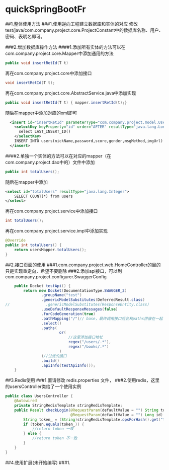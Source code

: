 # quickSpringBootFr

##1.整体使用方法
###1.使用逆向工程建立数据库和实体的对应
修改test/java/com.company.project.core.ProjectConstant中的数据库名称、用户、密码、表明名即可。

###2.增加数据库操作方法
####1.添加所有实体的方法可以在com.company.project.core.Mapper中添加通用的方法
```java
public void insertRetId(T t)
```
再在com.company.project.core中添加接口
```java
void insertRetId(T t);
```
再在com.company.project.core.AbstractService.java中添加实现
```java
public void insertRetId(T t) { mapper.insertRetId(t);}
```
随后在mapper中添加对应的xml即可
```xml
  <insert id="insertRetId" parameterType="com.company.project.model.Users">
    <selectKey keyProperty="id" order="AFTER" resultType="java.lang.Long">
      select LAST_INSERT_ID()
    </selectKey>
    INSERT INTO users(nickName,password,score,gender,msgMethod,imgUrl) VALUES(#{nickname},#{password},#{score},#{gender},#{msgmethod},#{imgurl})
  </insert>
```
####2.单独一个实体的方法可以在对应的mapper（在com.company.project.dao中的）文件中添加
```java
public int totalUsers();
```
随后在mapper中添加
```xml
<select id="totalUsers" resultType="java.lang.Integer">
    SELECT COUNT(*) from users
</select>
```
再在com.company.project.service中添加接口
```java
int totalUsers();
```
再在com.company.project.service.impl中添加实现
```java
@Override
public int totalUsers() {
    return usersMapper.totalUsers();
}
```

##2.接口页面的使用
###1.com.company.project.web.HomeController的目的只是实现重定向，希望不要删除
###2.添加api接口，可以到com.company.project.configurer.SwaggerConfig
```java
    public Docket testApi() {
        return new Docket(DocumentationType.SWAGGER_2)
                .groupName("test")
                .genericModelSubstitutes(DeferredResult.class)
//                .genericModelSubstitutes(ResponseEntity.class)
                .useDefaultResponseMessages(false)
                .forCodeGeneration(true)
                .pathMapping("/")// base，最终调用接口后会和paths拼接在一起
                .select()
                .paths(
                        or(
                            //这里添加接口地址
                            regex("/users/.*"),
                            regex("/books/.*")
                        )
                )//过滤的接口
                .build()
                .apiInfo(testApiInfo());
    }
```

##3.Redis使用
###1.置请修改 redis.properties 文件，
###2.使用redis，这里的usersController类给了一个使用实例
```java
public class UsersController {
    @Autowired
    private StringRedisTemplate stringRedisTemplate;
    public Result checkLogin(@RequestParam(defaultValue = "") String token,
                             @RequestParam(defaultValue = "") Long id) {
        String token_ = (String)stringRedisTemplate.opsForHash().get("token",id.toString());
        if (token.equals(token_)) {
            //return token 一致
        } else {
            //return token 不一致
        }
    }
}
```

##4.使用扩展(未开始编写)
###1.